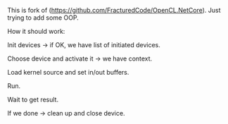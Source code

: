 
This is fork of (https://github.com/FracturedCode/OpenCL.NetCore).
Just trying to add some OOP.

How it should work:

Init devices -> if OK, we have list of initiated devices.

Choose device and activate it -> we have context.

Load kernel source and set in/out buffers.

Run.

Wait to get result.

If we done -> clean up and close device.

